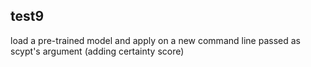 ## test9
load a pre-trained model and apply on a new command line passed as scypt's
argument
(adding certainty score)
